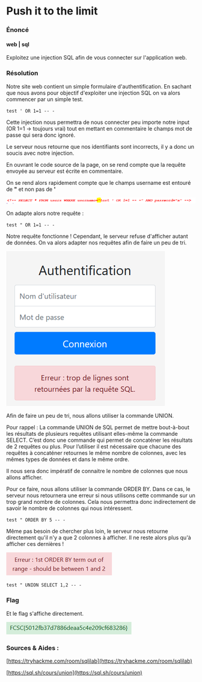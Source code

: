 # Push it to the limit

### Énoncé

#### web \| sql

Exploitez une injection SQL afin de vous connecter sur l'application web.

### Résolution

Notre site web contient un simple formulaire d'authentification. En sachant que nous avons pour objectif d'exploiter une injection SQL on va alors commencer par un simple test.

```text
test ' OR 1=1 -- -
```

Cette injection nous permettra de nous connecter peu importe notre input \(OR 1=1 -&gt; toujours vrai\) tout en mettant en commentaire le champs mot de passe qui sera donc ignoré. 

Le serveur nous retourne que nos identifiants sont incorrects, il y a donc un soucis avec notre injection. 

En ouvrant le code source de la page, on se rend compte que la requête envoyée au serveur est écrite en commentaire. 

On se rend alors rapidement compte que le champs username est entouré de **"** et non pas de **'**

![alt text](https://github.com/AnthoLaMalice/CTF-Writeups/blob/main/FCSC2021/pictures/pushit1.PNG)

On adapte alors notre requête :

```text
test " OR 1=1 -- -
```

Notre requête fonctionne ! Cependant, le serveur refuse d'afficher autant de données. On va alors adapter nos requêtes afin de faire un peu de tri. 

![alt text](https://github.com/AnthoLaMalice/CTF-Writeups/blob/main/FCSC2021/pictures/pushit2.PNG)

Afin de faire un peu de tri, nous allons utiliser la commande UNION. 

Pour rappel : La commande UNION de SQL permet de mettre bout-à-bout les résultats de plusieurs requêtes utilisant elles-même la commande SELECT. C’est donc une commande qui permet de concaténer les résultats de 2 requêtes ou plus. Pour l’utiliser il est nécessaire que chacune des requêtes à concaténer retournes le même nombre de colonnes, avec les mêmes types de données et dans le même ordre.

Il nous sera donc impératif de connaitre le nombre de colonnes que nous allons afficher.

Pour ce faire, nous allons utiliser la commande ORDER BY. Dans ce cas, le serveur nous retournera une erreur si nous utilisons cette commande sur un trop grand nombre de colonnes. Cela nous permettra donc indirectement de savoir le nombre de colonnes qui nous intéressent. 

```text
test " ORDER BY 5 -- -
```

Même pas besoin de chercher plus loin, le serveur nous retourne directement qu'il n'y a que 2 colonnes à afficher. Il ne reste alors plus qu'à afficher ces dernières ! 

![alt text](https://github.com/AnthoLaMalice/CTF-Writeups/blob/main/FCSC2021/pictures/pushit3.PNG)

```text
test " UNION SELECT 1,2 -- -
```

### Flag

Et le flag s'affiche directement.

![alt text](https://github.com/AnthoLaMalice/CTF-Writeups/blob/main/FCSC2021/pictures/pushit4.png)

### Sources & Aides :

[https://tryhackme.com/room/sqlilab](https://tryhackme.com/room/sqlilab)

[https://sql.sh/cours/union](https://sql.sh/cours/union)

